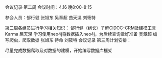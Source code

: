 会议记录·第二周
 会议时间：4.16 晚8:00-8:15

参会人员：郜行健 张旭东 吴章超 曲天淏 刘筱特

第二周各组员进行学习相关知识：
          郜行健（组长）了解CIDOC-CRM及建模工具Karma
          屈天淏 学习使用neo4j将数据插入neo4j，为后续查询做好准备 
          吴章超 编写爬虫，爬取数据 
          张旭东 待命
          刘筱特 会议记录
 第三周计划安排：

尽量完成数据爬取及对数据的建模，开始编写数据库框架